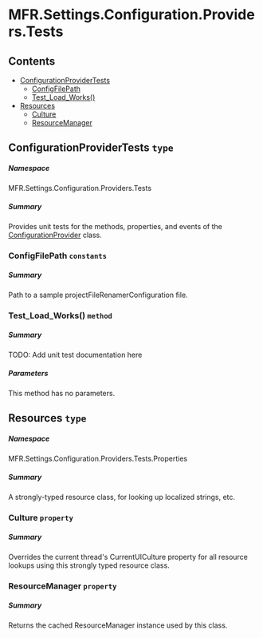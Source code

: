 <a name='assembly'></a>
# MFR.Settings.Configuration.Providers.Tests

## Contents

- [ConfigurationProviderTests](#T-MFR-Settings-Configuration-Providers-Tests-ConfigurationProviderTests 'MFR.Settings.Configuration.Providers.Tests.ConfigurationProviderTests')
  - [ConfigFilePath](#F-MFR-Settings-Configuration-Providers-Tests-ConfigurationProviderTests-ConfigFilePath 'MFR.Settings.Configuration.Providers.Tests.ConfigurationProviderTests.ConfigFilePath')
  - [Test_Load_Works()](#M-MFR-Settings-Configuration-Providers-Tests-ConfigurationProviderTests-Test_Load_Works 'MFR.Settings.Configuration.Providers.Tests.ConfigurationProviderTests.Test_Load_Works')
- [Resources](#T-MFR-Settings-Configuration-Providers-Tests-Properties-Resources 'MFR.Settings.Configuration.Providers.Tests.Properties.Resources')
  - [Culture](#P-MFR-Settings-Configuration-Providers-Tests-Properties-Resources-Culture 'MFR.Settings.Configuration.Providers.Tests.Properties.Resources.Culture')
  - [ResourceManager](#P-MFR-Settings-Configuration-Providers-Tests-Properties-Resources-ResourceManager 'MFR.Settings.Configuration.Providers.Tests.Properties.Resources.ResourceManager')

<a name='T-MFR-Settings-Configuration-Providers-Tests-ConfigurationProviderTests'></a>
## ConfigurationProviderTests `type`

##### Namespace

MFR.Settings.Configuration.Providers.Tests

##### Summary

Provides unit tests for the methods, properties, and events of the
[ConfigurationProvider](#T-MFR-Settings-Configuration-Providers-ConfigurationProvider 'MFR.Settings.Configuration.Providers.ConfigurationProvider')
class.

<a name='F-MFR-Settings-Configuration-Providers-Tests-ConfigurationProviderTests-ConfigFilePath'></a>
### ConfigFilePath `constants`

##### Summary

Path to a sample projectFileRenamerConfiguration file.

<a name='M-MFR-Settings-Configuration-Providers-Tests-ConfigurationProviderTests-Test_Load_Works'></a>
### Test_Load_Works() `method`

##### Summary

TODO: Add unit test documentation here

##### Parameters

This method has no parameters.

<a name='T-MFR-Settings-Configuration-Providers-Tests-Properties-Resources'></a>
## Resources `type`

##### Namespace

MFR.Settings.Configuration.Providers.Tests.Properties

##### Summary

A strongly-typed resource class, for looking up localized strings, etc.

<a name='P-MFR-Settings-Configuration-Providers-Tests-Properties-Resources-Culture'></a>
### Culture `property`

##### Summary

Overrides the current thread's CurrentUICulture property for all
  resource lookups using this strongly typed resource class.

<a name='P-MFR-Settings-Configuration-Providers-Tests-Properties-Resources-ResourceManager'></a>
### ResourceManager `property`

##### Summary

Returns the cached ResourceManager instance used by this class.
